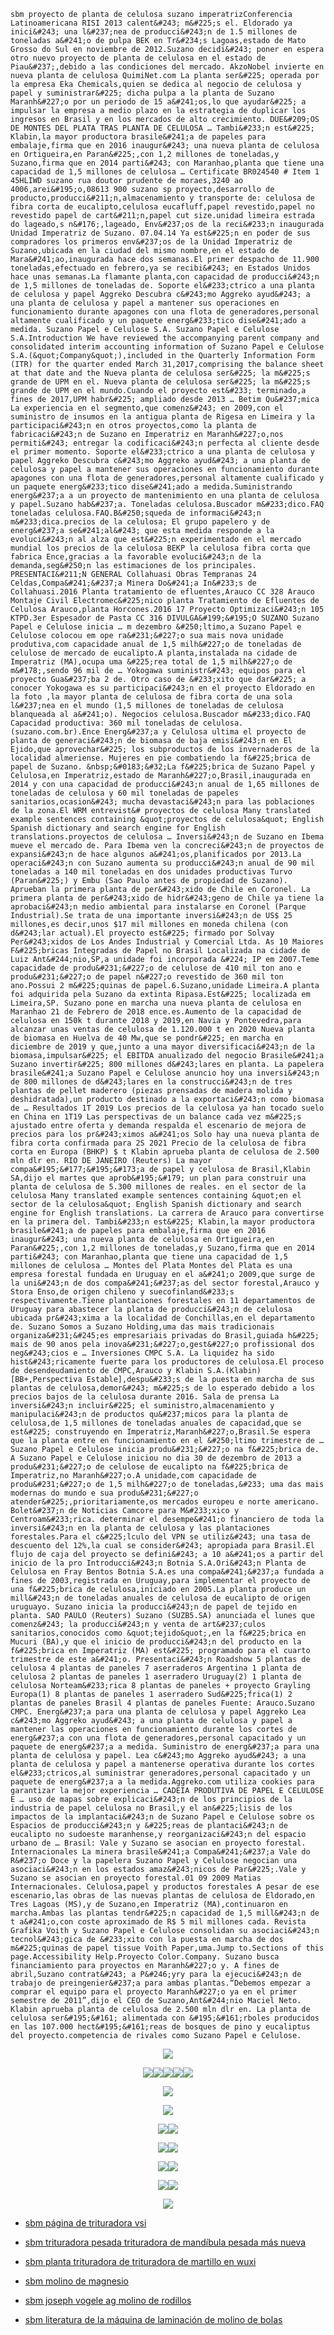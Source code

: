 
```
sbm proyecto de planta de celulosa suzano imperatrizConferencia Latinoamericana RISI 2013 calent&#243; m&#225;s el. Eldorado ya inici&#243; una l&#237;nea de producci&#243;n de 1.5 millones de toneladas a&#241;o de pulpa BEK en Tr&#234;s Lagoas,estado de Mato Grosso do Sul en noviembre de 2012.Suzano decidi&#243; poner en espera otro nuevo proyecto de planta de celulosa en el estado de Piau&#237;,debido a las condiciones del mercado. AkzoNobel invierte en nueva planta de celulosa QuimiNet.com La planta ser&#225; operada por la empresa Eka Chemicals,quien se dedica al negocio de celulosa y papel y suministrar&#225; dicha pulpa a la planta de Suzano Maranh&#227;o por un periodo de 15 a&#241;os,lo que ayudar&#225; a impulsar la empresa a medio plazo en la estrategia de duplicar los ingresos en Brasil y en los mercados de alto crecimiento. DUE&#209;OS DE MONTES DEL PLATA TRAS PLANTA DE CELULOSA … Tambi&#233;n est&#225; Klabin,la mayor productora brasile&#241;a de papeles para embalaje,firma que en 2016 inaugur&#243; una nueva planta de celulosa en Ortigueira,en Paran&#225;,con 1,2 millones de toneladas,y Suzano,firma que en 2014 parti&#243; con Maranhao,planta que tiene una capacidad de 1,5 millones de celulosa … Certificate BR024540 # Item 1 45HLIWD suzano rua doutor prudente de moraes,3240 ao 4006,arei&#195;o,08613 900 suzano sp proyecto,desarrollo de producto,producci&#211;n,almacenamiento y transporte de: celulosa de fibra corta de eucalipto,celulosa eucafluff,papel revestido,papel no revestido papel de cart&#211;n,papel cut size.unidad limeira estrada do lageado,s n&#176;,lageado, Env&#237;os de la reci&#233;n inaugurada Unidad Imperatriz de Suzano. 07.04.14 Ya est&#225;n en poder de sus compradores los primeros env&#237;os de la Unidad Imperatriz de Suzano,ubicada en la ciudad del mismo nombre,en el estado de Mara&#241;ao,inaugurada hace dos semanas.El primer despacho de 11.900 toneladas,efectuado en febrero,ya se recibi&#243; en Estados Unidos hace unas semanas.La flamante planta,con capacidad de producci&#243;n de 1,5 millones de toneladas de. Soporte el&#233;ctrico a una planta de celulosa y papel Aggreko Descubra c&#243;mo Aggreko ayud&#243; a una planta de celulosa y papel a mantener sus operaciones en funcionamiento durante apagones con una flota de generadores,personal altamente cualificado y un paquete energ&#233;tico dise&#241;ado a medida. Suzano Papel e Celulose S.A. Suzano Papel e Celulose S.A.Introduction We have reviewed the accompanying parent company and consolidated interim accounting information of Suzano Papel e Celulose S.A.(&quot;Company&quot;),included in the Quarterly Information Form (ITR) for the quarter ended March 31,2017,comprising the balance sheet at that date and the Nueva planta de celulosa ser&#225; la m&#225;s grande de UPM en el. Nueva planta de celulosa ser&#225; la m&#225;s grande de UPM en el mundo.Cuando el proyecto est&#233; terminado,a fines de 2017,UPM habr&#225; ampliado desde 2013 … Betim Qu&#237;mica La experiencia en el segmento,que comenz&#243; en 2009,con el suministro de insumos en la antigua planta de Rigesa en Limeira y la participaci&#243;n en otros proyectos,como la planta de fabricaci&#243;n de Suzano en Imperatriz en Maranh&#227;o,nos permiti&#243; entregar la codificaci&#243;n perfecta al cliente desde el primer momento. Soporte el&#233;ctrico a una planta de celulosa y papel Aggreko Descubra c&#243;mo Aggreko ayud&#243; a una planta de celulosa y papel a mantener sus operaciones en funcionamiento durante apagones con una flota de generadores,personal altamente cualificado y un paquete energ&#233;tico dise&#241;ado a medida.Suministrando energ&#237;a a un proyecto de mantenimiento en una planta de celulosa y papel.Suzano hab&#237;a. Toneladas celulosa.Buscador m&#233;dico.FAQ toneladas celulosa.FAQ.B&#250;squeda de informaci&#243;n m&#233;dica.precios de la celulosa; El grupo papelero y de energ&#237;a se&#241;al&#243; que esta medida responde a la evoluci&#243;n al alza que est&#225;n experimentado en el mercado mundial los precios de la celulosa BEKP la celulosa fibra corta que fabrica Ence,gracias a la favorable evoluci&#243;n de la demanda,seg&#250;n las estimaciones de los principales. PRESENTACI&#211;N GENERAL Collahuasi Obras Tempranas 24 Celdas,Compa&#241;&#237;a Minera Do&#241;a In&#233;s de Collahuasi.2016 Planta tratamiento de efluentes,Arauco CC 328 Arauco Montaje Civil Electromec&#225;nico planta Tratamiento de Efluentes de Celulosa Arauco,planta Horcones.2016 17 Proyecto Optimizaci&#243;n 105 KTPD.3er Espesador de Pasta CC 316 DIVULGA&#199;&#195;O SUZANO Suzano Papel e Celulose inicia … m dezembro &#250;ltimo,a Suzano Papel e Celulose colocou em ope ra&#231;&#227;o sua mais nova unidade produtiva,com capacidade anual de 1,5 milh&#227;o de toneladas de celulose de mercado de eucalipto.A planta,instalada na cidade de Imperatriz (MA),ocupa uma &#225;rea total de 1,5 milh&#227;o de m&#178;,sendo 96 mil de … Yokogawa suministr&#243; equipos para el proyecto Gua&#237;ba 2 de. Otro caso de &#233;xito que dar&#225; a conocer Yokogawa es su participaci&#243;n en el proyecto Eldorado en la foto ,la mayor planta de celulosa de fibra corta de una sola l&#237;nea en el mundo (1,5 millones de toneladas de celulosa blanqueada al a&#241;o). Negocios celulosa.Buscador m&#233;dico.FAQ Capacidad productiva: 360 mil toneladas de celulosa.(suzano.com.br).Ence Energ&#237;a y Celulosa ultima el proyecto de planta de generaci&#243;n de biomasa de baja emisi&#243;n en El Ejido,que aprovechar&#225; los subproductos de los invernaderos de la localidad almeriense. Mujeres en pie combatiendo la f&#225;brica de papel de Suzano. &nbsp;&#0183;&#32;La f&#225;brica de Suzano Papel y Celulosa,en Imperatriz,estado de Maranh&#227;o,Brasil,inaugurada en 2014 y con una capacidad de producci&#243;n anual de 1,65 millones de toneladas de celulosa y 60 mil toneladas de papeles sanitarios,ocasion&#243; mucha devastaci&#243;n para las poblaciones de la zona.El WRM entrevist&# proyectos de celulosa Many translated example sentences containing &quot;proyectos de celulosa&quot; English Spanish dictionary and search engine for English translations.proyectos de celulosa … Inversi&#243;n de Suzano en Ibema mueve el mercado de. Para Ibema ven la concreci&#243;n de proyectos de expansi&#243;n de hace algunos a&#241;os,planificados por 2013.La operaci&#243;n con Suzano aumenta su producci&#243;n anual de 90 mil toneladas a 140 mil toneladas en dos unidades productivas Turvo (Paran&#225;) y Embu (Sao Paulo antes de propiedad de Suzano). Aprueban la primera planta de per&#243;xido de Chile en Coronel. La primera planta de per&#243;xido de hidr&#243;geno de Chile ya tiene la aprobaci&#243;n medio ambiental para instalarse en Coronel (Parque Industrial).Se trata de una importante inversi&#243;n de US$ 25 millones,es decir,unos $17 mil millones en moneda chilena (con d&#243;lar actual).El proyecto est&#225; firmado por Solvay Per&#243;xidos de Los Andes Industrial y Comercial Ltda. As 10 Maiores F&#225;bricas Integradas de Papel no Brasil Localizada na cidade de Luiz Ant&#244;nio,SP,a unidade foi incorporada &#224; IP em 2007.Teme capacidade de produ&#231;&#227;o de celulose de 410 mil ton ano e produ&#231;&#227;o de papel n&#227;o revestido de 360 mil ton ano.Possui 2 m&#225;quinas de papel.6.Suzano,unidade Limeira.A planta foi adquirida pela Suzano da extinta Ripasa.Est&#225; localizada em Limeira,SP. Suzano pone en marcha una nueva planta de celulosa en Maranhao 21 de Febrero de 2018 ence.es.Aumento de la capacidad de celulosa en 150k t durante 2018 y 2019,en Navia y Pontevedra,para alcanzar unas ventas de celulosa de 1.120.000 t en 2020 Nueva planta de biomasa en Huelva de 40 Mw,que se pondr&#225; en marcha en diciembre de 2019 y que,junto a una mayor diversificaci&#243;n de la biomasa,impulsar&#225; el EBITDA anualizado del negocio Brasile&#241;a Suzano invertir&#225; 800 millones d&#243;lares en planta. La papelera brasile&#241;a Suzano Papel e Celulose anuncio hoy una inversi&#243;n de 800 millones de d&#243;lares en la construcci&#243;n de tres plantas de pellet maderero (piezas prensadas de madera molida y deshidratada),un producto destinado a la exportaci&#243;n como biomasa de … Resultados 1T 2019 Los precios de la celulosa ya han tocado suelo en China en 1T19 Las perspectivas de un balance cada vez m&#225;s ajustado entre oferta y demanda respalda el escenario de mejora de precios para los pr&#243;ximos a&#241;os Solo hay una nueva planta de fibra corta confirmada para 2S 2021 Precio de la celulosa de fibra corta en Europa (BHKP) $ t Klabin aprueba planta de celulosa de 2.500 mln dlr en. RIO DE JANEIRO (Reuters) La mayor compa&#195;&#177;&#195;&#173;a de papel y celulosa de Brasil,Klabin SA,dijo el martes que aprob&#195;&#179; un plan para construir una planta de celulosa de 5.300 millones de reales. en el sector de la celulosa Many translated example sentences containing &quot;en el sector de la celulosa&quot; English Spanish dictionary and search engine for English translations. La carrera de Arauco para convertirse en la primera del. Tambi&#233;n est&#225; Klabin,la mayor productora brasile&#241;a de papeles para embalaje,firma que en 2016 inaugur&#243; una nueva planta de celulosa en Ortigueira,en Paran&#225;,con 1,2 millones de toneladas,y Suzano,firma que en 2014 parti&#243; con Maranhao,planta que tiene una capacidad de 1,5 millones de celulosa … Montes del Plata Montes del Plata es una empresa forestal fundada en Uruguay en el a&#241;o 2009,que surge de la uni&#243;n de dos compa&#241;&#237;as del sector forestal,Arauco y Stora Enso,de origen chileno y suecofinland&#233;s respectivamente.Tiene plantaciones forestales en 11 departamentos de Uruguay para abastecer la planta de producci&#243;n de celulosa ubicada pr&#243;xima a la localidad de Conchillas,en el departamento de. Suzano Somos a Suzano Holding,uma das mais tradicionais organiza&#231;&#245;es empresariais privadas do Brasil,guiada h&#225; mais de 90 anos pela inova&#231;&#227;o,gest&#227;o profissional dos neg&#243;cios e … Inversiones CMPC S.A. La liquidez ha sido hist&#243;ricamente fuerte para los productores de celulosa.El proceso de desendeudamiento de CMPC,Arauco y Klabin S.A.(Klabin) [BB+,Perspectiva Estable],despu&#233;s de la puesta en marcha de sus plantas de celulosa,demor&#243; m&#225;s de lo esperado debido a los precios bajos de la celulosa durante 2016. Sala de prensa La inversi&#243;n incluir&#225; el suministro,almacenamiento y manipulaci&#243;n de productos qu&#237;micos para la planta de celulosa,de 1,5 millones de toneladas anuales de capacidad,que se est&#225; construyendo en Imperatriz,Maranh&#227;o,Brasil.Se espera que la planta entre en funcionamiento en el &#250;ltimo trimestre de … Suzano Papel e Celulose inicia produ&#231;&#227;o na f&#225;brica de. A Suzano Papel e Celulose iniciou no dia 30 de dezembro de 2013 a produ&#231;&#227;o de celulose de eucalipto na f&#225;brica de Imperatriz,no Maranh&#227;o.A unidade,com capacidade de produ&#231;&#227;o de 1,5 milh&#227;o de toneladas,&#233; uma das mais modernas do mundo e sua produ&#231;&#227;o atender&#225;,prioritariamente,os mercados europeu e norte americano. Bolet&#237;n de Noticias Camcore para M&#233;xico y Centroam&#233;rica. determinar el desempe&#241;o financiero de toda la inversi&#243;n en la planta de celulosa y las plantaciones forestales.Para el c&#225;lculo del VPN se utiliz&#243; una tasa de descuento del 12%,la cual se consider&#243; apropiada para Brasil.El flujo de caja del proyecto se defini&#243; a 10 a&#241;os a partir del inicio de la pro Introducci&#243;n Botnia S.A.Ori&#243;n Planta de Celulosa en Fray Bentos Botnia S.A.es una compa&#241;&#237;a fundada a fines de 2003,registrada en Uruguay,para implementar el proyecto de una f&#225;brica de celulosa,iniciado en 2005.La planta produce un mill&#243;n de toneladas anuales de celulosa de eucalipto de origen uruguayo. Suzano inicia la producci&#243;n de papel de tejido en planta. SAO PAULO (Reuters) Suzano (SUZB5.SA) anunciada el lunes que comenz&#243; la producci&#243;n y venta de art&#237;culos sanitarios,conocidos como &quot;tejido&quot;,en la f&#225;brica en Mucuri (BA),y que el inicio de producci&#243;n del producto en la f&#225;brica en Imperatriz (MA) est&#225; programado para el cuarto trimestre de este a&#241;o. Presentaci&#243;n Roadshow 5 plantas de celulosa 4 plantas de paneles 7 aserraderos Argentina 1 planta de celulosa 2 plantas de paneles 1 aserradero Uruguay(2) 1 planta de celulosa Norteam&#233;rica 8 plantas de paneles + proyecto Grayling Europa(1) 8 plantas de paneles 1 aserradero Sud&#225;frica(1) 2 plantas de paneles Brasil 4 plantas de paneles Fuente: Arauco.Suzano CMPC. Energ&#237;a para una planta de celulosa y papel Aggreko Lea c&#243;mo Aggreko ayud&#243; a una planta de celulosa y papel a mantener las operaciones en funcionamiento durante los cortes de energ&#237;a con una flota de generadores,personal capacitado y un paquete de energ&#237;a a medida. Suministro de energ&#237;a para una planta de celulosa y papel. Lea c&#243;mo Aggreko ayud&#243; a una planta de celulosa y papel a mantenerse operativa durante los cortes el&#233;ctricos,al suministrar generadores,personal capacitado y un paquete de energ&#237;a a la medida.Aggreko.com utiliza cookies para garantizar la mejor experiencia … CADEIA PRODUTIVA DE PAPEL E CELULOSE E … uso de mapas sobre explicaci&#243;n de los principios de la industria de papel celulosa no Brasil,y el an&#225;lisis de los impactos de la implantaci&#243;n de Suzano Papel e Celulose sobre os Espacios de producci&#243;n y &#225;reas de plantaci&#243;n de eucalipto no sudoeste maranhense,y reorganizaci&#243;n del espacio urbano de … Brasil: Vale y Suzano se asocian en proyecto forestal. Internacionales La minera brasile&#241;a Compa&#241;&#237;a Vale do R&#237;o Doce y la papelera Suzano Papel y Celulose negocian una asociaci&#243;n en los estados amaz&#243;nicos de Par&#225;.Vale y Suzano se asocian en proyecto forestal.01 09 2009 Matias Internacionales. Celulosa,papel y productos forestales A pesar de ese escenario,las obras de las nuevas plantas de celulosa de Eldorado,en Tres Lagoas (MS),y de Suzano,en Imperatriz (MA),continuaron en marcha.Ambas las plantas tendr&#225;n capacidad de 1,5 mill&#243;n de t a&#241;o,con coste aproximado de R$ 5 mil millones cada. Revista Grafika Voith y Suzano Papel e Celulose consolidan su asociaci&#243;n tecnol&#243;gica de &#233;xito con la puesta en marcha de dos m&#225;quinas de papel tissue Voith Paper,uma.Jump to.Sections of this page.Accessibility Help.Proyecto Color.Company. Suzano busca financiamiento para proyectos en Maranh&#227;o y. A fines de abril,Suzano contrat&#243; a P&#246;yry para la ejecuci&#243;n de trabajo de preingenier&#237;a para ambas plantas.“Debemos empezar a comprar el equipo para el proyecto Maranh&#227;o ya en el primer semestre de 2011”,dijo el CEO de Suzano,Ant&#244;nio Maciel Neto. Klabin aprueba planta de celulosa de 2.500 mln dlr en. La planta de celulosa ser&#195;&#161; alimentada con &#195;&#161;rboles producidos en las 107.000 hect&#195;&#161;reas de bosques de pino y eucaliptus del proyecto.competencia de rivales como Suzano Papel e Celulose. 
```

<div align="center">

<a href="https://es-crusher.shibang-china.com/github&k=sbm+proyecto+de+planta+de+celulosa+suzano+imperatriz"><img src="https://static.shibang-china.com/es/crusher/logo.jpg"></a>

<a href="https://es-crusher.shibang-china.com/github&k=sbm+proyecto+de+planta+de+celulosa+suzano+imperatriz"><img src="https://static.shibang-china.com/es/crusher/index.jpg"></a><a href="https://es-crusher.shibang-china.com/material.htmlgithub&k=sbm+proyecto+de+planta+de+celulosa+suzano+imperatriz"><img src="https://static.shibang-china.com/es/crusher/material.jpg"></a><a href="https://es-crusher.shibang-china.com/application.htmlgithub&k=sbm+proyecto+de+planta+de+celulosa+suzano+imperatriz"><img src="https://static.shibang-china.com/es/crusher/application.jpg"></a><a href="https://es-crusher.shibang-china.com/aboutus.htmlgithub&k=sbm+proyecto+de+planta+de+celulosa+suzano+imperatriz"><img src="https://static.shibang-china.com/es/crusher/aboutus.jpg"></a><a href="https://es-crusher.shibang-china.com/contact.htmlgithub&k=sbm+proyecto+de+planta+de+celulosa+suzano+imperatriz"><img src="https://static.shibang-china.com/es/crusher/contact.jpg"></a>

<a href="https://es-crusher.shibang-china.com/github&k=sbm+proyecto+de+planta+de+celulosa+suzano+imperatriz"><img src="https://static.shibang-china.com/es/crusher/banner.jpg"></a>

<a href="https://swt.shibang-china.com/github&k=sbm+proyecto+de+planta+de+celulosa+suzano+imperatriz"><img src="https://static.shibang-china.com/es/crusher/text.jpg"></a>

<a href="https://swt.shibang-china.com/github&k=sbm+proyecto+de+planta+de+celulosa+suzano+imperatriz"><img src="https://static.shibang-china.com/es/crusher/chat.jpg"></a><a href="https://es-crusher.shibang-china.com/contact.htmlgithub&k=sbm+proyecto+de+planta+de+celulosa+suzano+imperatriz"><img src="https://static.shibang-china.com/es/crusher/message.jpg"></a>

<a href="https://es-crusher.shibang-china.com/products/pe.htmlgithub&k=sbm+proyecto+de+planta+de+celulosa+suzano+imperatriz"><img src="https://static.shibang-china.com/es/crusher/pe.jpg"></a><a href="https://es-crusher.shibang-china.com/products/pf.htmlgithub&k=sbm+proyecto+de+planta+de+celulosa+suzano+imperatriz"><img src="https://static.shibang-china.com/es/crusher/pf.jpg"></a>

<a href="https://es-crusher.shibang-china.com/products/hpt.htmlgithub&k=sbm+proyecto+de+planta+de+celulosa+suzano+imperatriz"><img src="https://static.shibang-china.com/es/crusher/hpt.jpg"></a><a href="https://es-crusher.shibang-china.com/products/vsi.htmlgithub&k=sbm+proyecto+de+planta+de+celulosa+suzano+imperatriz"><img src="https://static.shibang-china.com/es/crusher/vsi.jpg"></a>

<a href="https://es-crusher.shibang-china.com/products/klv.htmlgithub&k=sbm+proyecto+de+planta+de+celulosa+suzano+imperatriz"><img src="https://static.shibang-china.com/es/crusher/klv.jpg"></a><a href="https://es-crusher.shibang-china.com/products/portable.htmlgithub&k=sbm+proyecto+de+planta+de+celulosa+suzano+imperatriz"><img src="https://static.shibang-china.com/es/crusher/portable.jpg"></a>

<a href="https://swt.shibang-china.com/github&k=sbm+proyecto+de+planta+de+celulosa+suzano+imperatriz"><img src="https://static.shibang-china.com/es/crusher/case.jpg"></a>

</div>


* [sbm página de trituradora vsi](sbm%20p%C3%A1gina%20de%20trituradora%20vsi.md)

* [sbm trituradora pesada trituradora de mandíbula pesada más nueva](sbm%20trituradora%20pesada%20trituradora%20de%20mand%C3%ADbula%20pesada%20m%C3%A1s%20nueva.md)

* [sbm planta trituradora de trituradora de martillo en wuxi](sbm%20planta%20trituradora%20de%20trituradora%20de%20martillo%20en%20wuxi.md)

* [sbm molino de magnesio](sbm%20molino%20de%20magnesio.md)

* [sbm joseph vogele ag molino de rodillos](sbm%20joseph%20vogele%20ag%20molino%20de%20rodillos.md)

* [sbm literatura de la máquina de laminación de molino de bolas](sbm%20literatura%20de%20la%20m%C3%A1quina%20de%20laminaci%C3%B3n%20de%20molino%20de%20bolas.md)